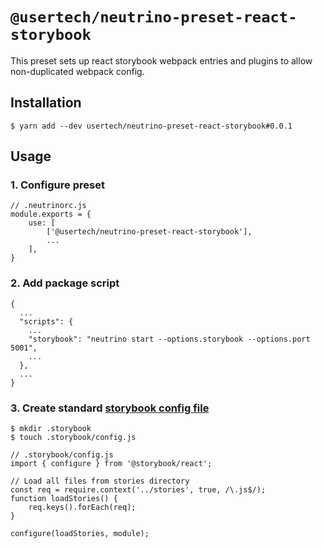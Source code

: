 # `@usertech/neutrino-preset-react-storybook`

This preset sets up react storybook webpack entries and plugins to allow non-duplicated webpack config.


## Installation

    $ yarn add --dev usertech/neutrino-preset-react-storybook#0.0.1


## Usage

### 1. Configure preset

    // .neutrinorc.js
    module.exports = {
        use: [
            ['@usertech/neutrino-preset-react-storybook'],
            ...
        ],
    }

### 2. Add package script


    {
      ...
      "scripts": {
        ...
        "storybook": "neutrino start --options.storybook --options.port 5001",
        ...
      },
      ...
    }


### 3. Create standard [storybook config file](https://github.com/storybooks/storybook/blob/v3.4.11/docs/src/pages/basics/guide-react/index.md#create-the-config-file)

```
$ mkdir .storybook
$ touch .storybook/config.js
```

```
// .storybook/config.js
import { configure } from '@storybook/react';

// Load all files from stories directory
const req = require.context('../stories', true, /\.js$/);
function loadStories() {
	req.keys().forEach(req);
}

configure(loadStories, module);
```
